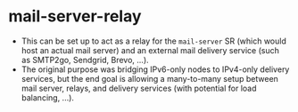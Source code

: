 # mail-server-relay

- This can be set up to act as a relay for the `mail-server` SR (which would host an actual mail server) and an external mail delivery service (such as SMTP2go, Sendgrid, Brevo, ...).
- The original purpose was bridging IPv6-only nodes to IPv4-only delivery services, but the end goal is allowing a many-to-many setup between mail server, relays, and delivery services (with potential for load balancing, ...).

